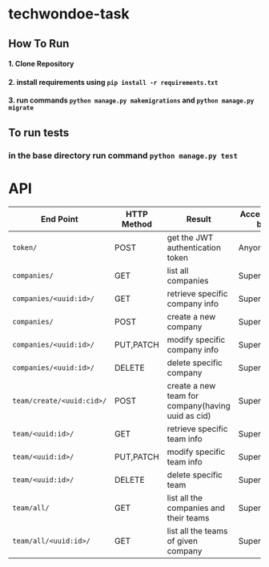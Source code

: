 # techwondoe-task

## How To Run
#### 1. Clone Repository
#### 2. install requirements using `pip install -r requirements.txt`
#### 3. run commands `python manage.py makemigrations` and `python manage.py migrate`
## To run tests
### in the base directory run command `python manage.py test`

# API  
|End Point| HTTP Method | Result | Accessible by | 
|---------|-------------|--------|---------------|
|`token/`| POST| get the  JWT authentication token | Anyone|
|`companies/` | GET  | list all companies | SuperAdmin| 
|`companies/<uuid:id>/`|GET|retrieve specific company info |SuperAdmin |
|`companies/` | POST  |create a new company | SuperAdmin| 
|`companies/<uuid:id>/`|PUT,PATCH|modify specific company info |SuperAdmin |
|`companies/<uuid:id>/`|DELETE|delete specific company |SuperAdmin |
|`team/create/<uuid:cid>/`| POST | create a new team for company(having uuid as cid) |SuperAdmin|
|`team/<uuid:id>/`|GET|retrieve specific team info | SuperAdmin|
|`team/<uuid:id>/`|PUT,PATCH|modify specific team info | SuperAdmin|
|`team/<uuid:id>/`|DELETE|delete specific team | SuperAdmin|
|`team/all/`| GET | list all the companies and their teams | SuperAdmin |
|`team/all/<uuid:id>/`| GET | list all the teams of given company | SuperAdmin |


 


